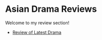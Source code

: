 # Asian Drama Reviews 

Welcome to my review section!

- [Review of Latest Drama](Latest_Drama_Review.md)
